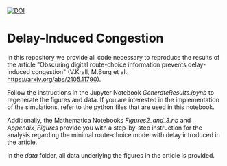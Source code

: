 [![DOI](https://zenodo.org/badge/382353753.svg)](https://zenodo.org/badge/latestdoi/382353753)

# Delay-Induced Congestion

In this repository we provide all code necessary to reproduce the results of the article "Obscuring digital route-choice information prevents delay-induced congestion" (V.Krall, M.Burg et al., https://arxiv.org/abs/2105.11790). 

Follow the instructions in the Jupyter Notebook *GenerateResults.ipynb* to regenerate the figures and data. If you are interested in the implementation of the simulations, refer to the python files that are used in this notebook.

Additionally, the Mathematica Notebooks *Figures2_and_3.nb* and *Appendix_Figures* provide you with a step-by-step instruction for the analysis regarding the minimal route-choice model with delay introduced in the article. 

In the *data* folder, all data underlying the figures in the article is provided.
